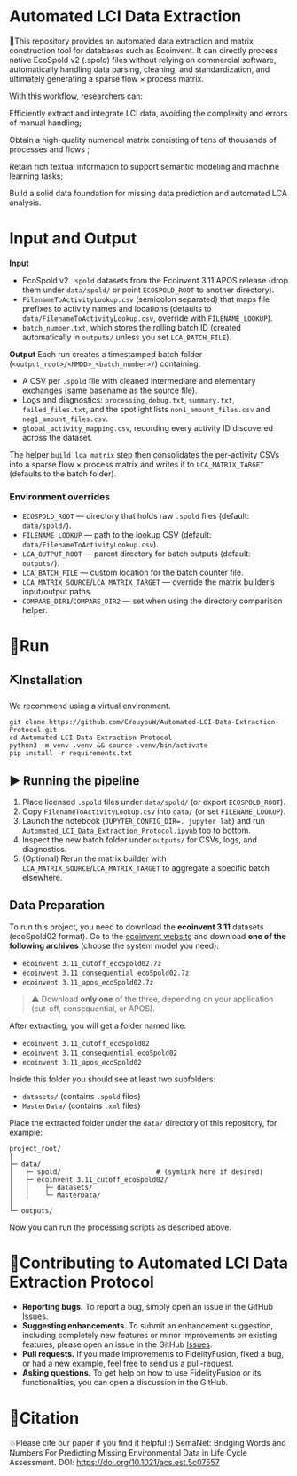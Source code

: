 # Automated LCI Data Extraction
💫This repository provides an automated data extraction and matrix construction tool for databases such as Ecoinvent. It can directly process native EcoSpold v2 (.spold) files without relying on commercial software, automatically handling data parsing, cleaning, and standardization, and ultimately generating a sparse flow × process matrix.

With this workflow, researchers can:

Efficiently extract and integrate LCI data, avoiding the complexity and errors of manual handling;

Obtain a high-quality numerical matrix consisting of tens of thousands of processes and flows ;

Retain rich textual information to support semantic modeling and machine learning tasks;

Build a solid data foundation for missing data prediction and automated LCA analysis.



# Input and Output
**Input**
- EcoSpold v2 `.spold` datasets from the Ecoinvent 3.11 APOS release (drop them under `data/spold/` or point `ECOSPOLD_ROOT` to another directory).
- `FilenameToActivityLookup.csv` (semicolon separated) that maps file prefixes to activity names and locations (defaults to `data/FilenameToActivityLookup.csv`, override with `FILENAME_LOOKUP`).
- `batch_number.txt`, which stores the rolling batch ID (created automatically in `outputs/` unless you set `LCA_BATCH_FILE`).

**Output**
Each run creates a timestamped batch folder (`<output_root>/<MMDD>_<batch_number>/`) containing:
- A CSV per `.spold` file with cleaned intermediate and elementary exchanges (same basename as the source file).
- Logs and diagnostics: `processing_debug.txt`, `summary.txt`, `failed_files.txt`, and the spotlight lists `non1_amount_files.csv` and `neg1_amount_files.csv`.
- `global_activity_mapping.csv`, recording every activity ID discovered across the dataset.

The helper `build_lca_matrix` step then consolidates the per-activity CSVs into a sparse flow × process matrix and writes it to `LCA_MATRIX_TARGET` (defaults to the batch folder).

### Environment overrides
- `ECOSPOLD_ROOT` — directory that holds raw `.spold` files (default: `data/spold/`).
- `FILENAME_LOOKUP` — path to the lookup CSV (default: `data/FilenameToActivityLookup.csv`).
- `LCA_OUTPUT_ROOT` — parent directory for batch outputs (default: `outputs/`).
- `LCA_BATCH_FILE` — custom location for the batch counter file.
- `LCA_MATRIX_SOURCE`/`LCA_MATRIX_TARGET` — override the matrix builder’s input/output paths.
- `COMPARE_DIR1`/`COMPARE_DIR2` — set when using the directory comparison helper.


# 📝Run
## ⛏️Installation
We recommend using a virtual environment.
```
git clone https://github.com/CYouyouW/Automated-LCI-Data-Extraction-Protocol.git
cd Automated-LCI-Data-Extraction-Protocol
python3 -m venv .venv && source .venv/bin/activate
pip install -r requirements.txt
```

## ▶️ Running the pipeline
1. Place licensed `.spold` files under `data/spold/` (or export `ECOSPOLD_ROOT`).
2. Copy `FilenameToActivityLookup.csv` into `data/` (or set `FILENAME_LOOKUP`).
3. Launch the notebook (`JUPYTER_CONFIG_DIR=. jupyter lab`) and run `Automated_LCI_Data_Extraction_Protocol.ipynb` top to bottom.
4. Inspect the new batch folder under `outputs/` for CSVs, logs, and diagnostics.
5. (Optional) Rerun the matrix builder with `LCA_MATRIX_SOURCE`/`LCA_MATRIX_TARGET` to aggregate a specific batch elsewhere.

## Data Preparation

To run this project, you need to download the **ecoinvent 3.11** datasets (ecoSpold02 format). Go to the [ecoinvent website](https://www.ecoinvent.org/) and download **one of the following archives** (choose the system model you need):

- `ecoinvent 3.11_cutoff_ecoSpold02.7z`
- `ecoinvent 3.11_consequential_ecoSpold02.7z`
- `ecoinvent 3.11_apos_ecoSpold02.7z`

> ⚠️ Download **only one** of the three, depending on your application (cut-off, consequential, or APOS).

After extracting, you will get a folder named like:

- `ecoinvent 3.11_cutoff_ecoSpold02`
- `ecoinvent 3.11_consequential_ecoSpold02`
- `ecoinvent 3.11_apos_ecoSpold02`

Inside this folder you should see at least two subfolders:

- `datasets/` (contains `.spold` files)
- `MasterData/` (contains `.xml` files)

Place the extracted folder under the `data/` directory of this repository, for example:

```
project_root/
│
├─ data/
│   ├─ spold/                        # (symlink here if desired)
│   ├─ ecoinvent 3.11_cutoff_ecoSpold02/
│   │    ├─ datasets/
│   │    └─ MasterData/
│
└─ outputs/
```

Now you can run the processing scripts as described above.



# 💐Contributing to Automated LCI Data Extraction Protocol 
- **Reporting bugs.** To report a bug, simply open an issue in the GitHub [Issues](https://github.com/CYouyouW/Automated-LCI-Data-Extraction-Protocol/issues).
- **Suggesting enhancements.** To submit an enhancement suggestion, including completely new features or minor improvements on existing features, please open an issue in the GitHub [Issues](https://github.com/CYouyouW/Automated-LCI-Data-Extraction-Protocol/issues).
- **Pull requests.** If you made improvements to FidelityFusion, fixed a bug, or had a new example, feel free to send us a pull-request.
- **Asking questions.** To get help on how to use FidelityFusion or its functionalities, you can open a discussion in the GitHub.


# 🤗Citation
💥Please cite our paper if you find it helpful :) SemaNet: Bridging Words and Numbers For Predicting Missing Environmental Data in Life Cycle Assessment. DOI: https://doi.org/10.1021/acs.est.5c07557

